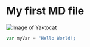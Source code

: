 # My first MD file
![Image of Yaktocat](https://octodex.github.com/images/yaktocat.png)
``` javascript
var myVar = "Hello World!;
```
